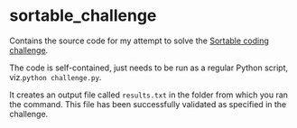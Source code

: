 # sortable_challenge
Contains the source code for my attempt to solve the [Sortable coding challenge](http://sortable.com/challenge/).

The code is self-contained, just needs to be run as a regular Python script, viz.``python challenge.py``. 

It creates an output file called ``results.txt`` in the folder from which you ran the command. This file has been successfully validated as specified in the challenge.
